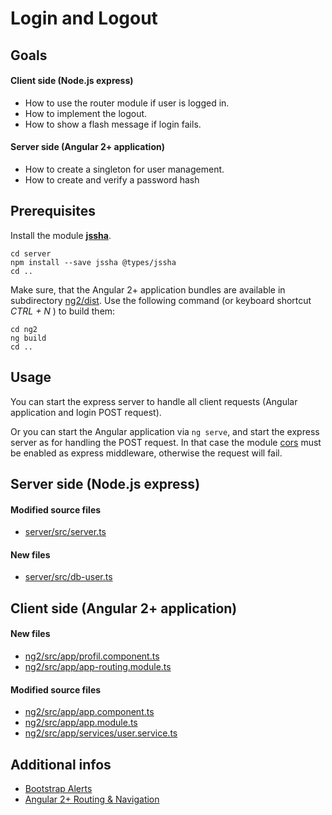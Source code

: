 # Login and Logout

## Goals

#### Client side (Node.js express)

* How to use the router module if user is logged in.
* How to implement the logout.
* How to show a flash message if login fails.

#### Server side (Angular 2+ application)

* How to create a singleton for user management.
* How to create and verify a password hash


## Prerequisites

Install the module **[jssha][npm-jssha]**.

```
cd server
npm install --save jssha @types/jssha
cd ..
```
Make sure, that the Angular 2+ application bundles are available in subdirectory [ng2/dist](ng2/dist). Use the following command (or keyboard shortcut *CTRL + N* ) to build them:

```
cd ng2
ng build
cd ..
```

## Usage

You can start the express server to handle all client requests (Angular application and login POST request).

Or you can start the Angular application via `ng serve`, and start the express server as for handling the POST request. In that case the module [cors][npm-cors] must be enabled as express middleware, otherwise the request will fail.

## Server side (Node.js express)

#### Modified source files

* [server/src/server.ts](server/src/server.ts)

#### New files

* [server/src/db-user.ts](server/src/db-user.ts)

## Client side (Angular 2+ application)

#### New files

* [ng2/src/app/profil.component.ts](ng2/src/app/profil.component.ts)
* [ng2/src/app/app-routing.module.ts](ng2/src/app/app-routing.module.ts)

#### Modified source files

* [ng2/src/app/app.component.ts](ng2/src/app/app.component.ts)
* [ng2/src/app/app.module.ts](ng2/src/app/app.module.ts)
* [ng2/src/app/services/user.service.ts](ng2/src/app/services/user.service.ts)


## Additional infos

* [Bootstrap Alerts][bootstrap-alerts]
* [Angular 2+ Routing & Navigation][ng2-routing]

[npm-cors]: https://www.npmjs.com/package/cors
[npm-jssha]: https://www.npmjs.com/package/jssha
[bootstrap-alerts]: http://getbootstrap.com/components/#alerts
[ng2-routing]: https://angular.io/guide/router
